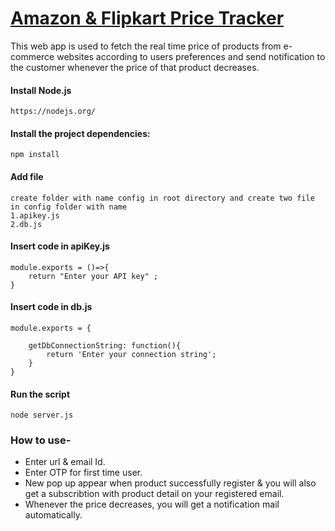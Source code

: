 [Amazon & Flipkart Price Tracker](https://track--me.herokuapp.com/)
==============

This web app is used to fetch the real time price of products from e-commerce websites according to users preferences and send notification to the customer whenever the price of that product decreases.

#### Install Node.js
```
https://nodejs.org/
```

#### Install the project dependencies: 
```
npm install
```
#### Add file
```
create folder with name config in root directory and create two file in config folder with name 
1.apikey.js 
2.db.js
```
#### Insert code in apiKey.js
```
module.exports = ()=>{
    return "Enter your API key" ;
}
```
#### Insert code in db.js
```
module.exports = {

    getDbConnectionString: function(){
        return 'Enter your connection string';
    }
}
```

#### Run the script
```
node server.js
```

### How to use-

* Enter url & email Id.
* Enter OTP for first time user.
* New pop up appear when product successfully register & you will also get a subscribtion with product detail on your registered email.
* Whenever the price decreases, you will get a notification mail automatically.

